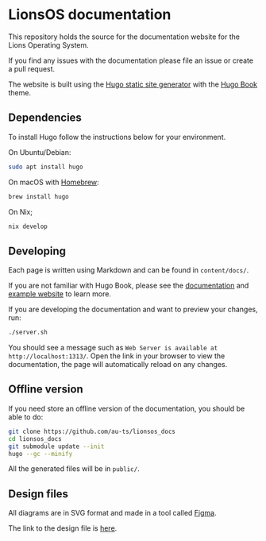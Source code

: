# LionsOS documentation

This repository holds the source for the documentation website for the Lions Operating System.

If you find any issues with the documentation please file an issue or create
a pull request.

The website is built using the [Hugo static site generator](https://gohugo.io/) with the
[Hugo Book](https://github.com/alex-shpak/hugo-book) theme.

## Dependencies

To install Hugo follow the instructions below for your environment.

On Ubuntu/Debian:
```sh
sudo apt install hugo
```

On macOS with [Homebrew](https://brew.sh/):
```sh
brew install hugo
```

On Nix;
```sh
nix develop
```

## Developing

Each page is written using Markdown and can be found in `content/docs/`.

If you are not familiar with Hugo Book, please see the
[documentation](https://github.com/alex-shpak/hugo-book) and
[example website](https://hugo-book-demo.netlify.app/docs/example/table-of-contents/with-toc/)
to learn more.

If you are developing the documentation and want to preview your changes, run:
```sh
./server.sh
```

You should see a message such as `Web Server is available at http://localhost:1313/`.
Open the link in your browser to view the documentation, the page will automatically
reload on any changes.

## Offline version

If you need store an offline version of the documentation, you should be able to do:
```sh
git clone https://github.com/au-ts/lionsos_docs
cd lionsos_docs
git submodule update --init
hugo --gc --minify
```

All the generated files will be in `public/`.

## Design files

All diagrams are in SVG format and made in a tool called [Figma](https://figma.com).

The link to the design file is [here](https://www.figma.com/file/cUe98sFv4JyY7VWz374RNv/LionsOS-docs?type=design&node-id=0%3A1&mode=design&t=M6pKokl1dW035I91-1).


